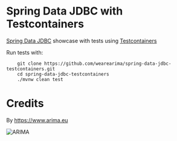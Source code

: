 # Spring Data JDBC with Testcontainers

[Spring Data JDBC](https://github.com/spring-projects/spring-data-jdbc) showcase with tests using 
[Testcontainers](https://www.testcontainers.org/)
 
Run tests with: 

```
    git clone https://github.com/wearearima/spring-data-jdbc-testcontainers.git
    cd spring-data-jdbc-testcontainers
    ./mvnw clean test
```

# Credits

By https://www.arima.eu

![ARIMA](https://arima.eu/arima-claim.png)
